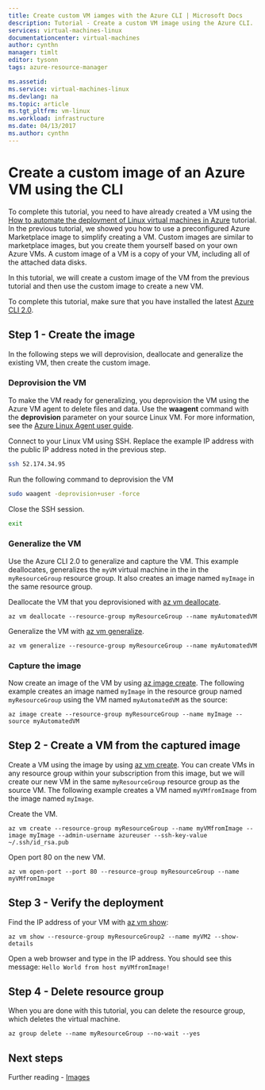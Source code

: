 ```yaml
---
title: Create custom VM iamges with the Azure CLI | Microsoft Docs
description: Tutorial - Create a custom VM image using the Azure CLI.
services: virtual-machines-linux
documentationcenter: virtual-machines
author: cynthn
manager: timlt
editor: tysonn
tags: azure-resource-manager

ms.assetid: 
ms.service: virtual-machines-linux
ms.devlang: na
ms.topic: article
ms.tgt_pltfrm: vm-linux
ms.workload: infrastructure
ms.date: 04/13/2017
ms.author: cynthn
---
```


# Create a custom image of an Azure VM using the CLI

To complete this tutorial, you need to have already created a VM using the [How to automate the deployment of Linux virtual machines in Azure](tutorial-automate-vm-deployment.md) tutorial. In the previous tutorial, we showed you how to use a preconfigured Azure Marketplace image to simplify creating a VM. Custom images are similar to marketplace images, but you create them yourself based on your own Azure VMs. A custom image of a VM is a copy of your VM, including all of the attached data disks. 

In this tutorial, we will create a custom image of the VM from the previous tutorial and then use the custom image to create a new VM. 

To complete this tutorial, make sure that you have installed the latest [Azure CLI 2.0](/cli/azure/install-azure-cli).

## Step 1 - Create the image

In the following steps we will deprovision, deallocate and generalize the existing VM, then create the custom image. 

### Deprovision the VM 

To make the VM ready for generalizing, you deprovision the VM using the Azure VM agent to delete files and data. Use the **waagent** command with the **deprovision** parameter on your source Linux VM. For more information, see the [Azure Linux Agent user guide](../windows/agent-user-guide.md?toc=%2fazure%2fvirtual-machines%2flinux%2ftoc.json).

Connect to your Linux VM using SSH. Replace the example IP address with the public IP address noted in the previous step.

```bash
ssh 52.174.34.95
```

Run the following command to deprovision the VM
   
```bash
sudo waagent -deprovision+user -force
```

Close the SSH session.

```bash
exit
```

### Generalize the VM

Use the Azure CLI 2.0 to generalize and capture the VM. This example deallocates, generalizes the `myVM` virtual machine in the in the `myResourceGroup` resource group. It also creates an image named `myImage` in the same resource group.

Deallocate the VM that you deprovisioned with [az vm deallocate](/cli//azure/vm#deallocate). 
   
```azurecli
az vm deallocate --resource-group myResourceGroup --name myAutomatedVM
```

Generalize the VM with [az vm generalize](/cli//azure/vm#generalize). 
   
```azurecli
az vm generalize --resource-group myResourceGroup --name myAutomatedVM
```

### Capture the image

Now create an image of the VM by using [az image create](/cli//azure/image#create). The following example creates an image named `myImage` in the resource group named `myResourceGroup` using the VM named `myAutomatedVM` as the source:
   
```azurecli
az image create --resource-group myResourceGroup --name myImage --source myAutomatedVM
```
 
## Step 2 - Create a VM from the captured image

Create a VM using the image by using [az vm create](/cli/azure/vm#create). You can create VMs in any resource group within your subscription from this image, but we will create our new VM in the same `myResourceGroup` resource group as the source VM. The following example creates a VM named `myVMfromImage` from the image named `myImage`.

Create the VM.

```azurecli
az vm create --resource-group myResourceGroup --name myVMfromImage --image myImage --admin-username azureuser --ssh-key-value ~/.ssh/id_rsa.pub
```

Open port 80 on the new VM.

```azurecli
az vm open-port --port 80 --resource-group myResourceGroup --name myVMfromImage
```

## Step 3 - Verify the deployment

Find the IP address of your VM with [az vm show](/cli/azure/vm#show):

```azurecli
az vm show --resource-group myResourceGroup2 --name myVM2 --show-details
```
	
Open a web browser and type in the IP address. You should see this message: `Hello World from host myVMfromImage!`

## Step 4 - Delete resource group 

When you are done with this tutorial, you can delete the resource group, which deletes the virtual machine. 

```azurecli 
az group delete --name myResourceGroup --no-wait --yes 
``` 

## Next steps

Further reading - [Images](../../storage/storage-managed-disks-overview.md#images)

